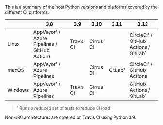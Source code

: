 This is a summary of the host Python versions and platforms covered by the different CI platforms:

|         | 3.8                                          | 3.9       | 3.10      | 3.11    | 3.12                                 |
|---------|----------------------------------------------|-----------|-----------|---------|--------------------------------------|
| Linux   | AppVeyor¹ / Azure Pipelines / GitHub Actions | Travis CI | Cirrus CI |         | CircleCI¹ / GitHub Actions / GitLab¹ |
| macOS   | AppVeyor¹ / Azure Pipelines                  |           | Cirrus CI | GitLab¹ | CircleCI¹ / GitHub Actions           |
| Windows | AppVeyor¹ / Azure Pipelines                  | Travis CI | Cirrus CI |         | GitHub Actions / GitLab¹             |

> ¹ Runs a reduced set of tests to reduce CI load

Non-x86 architectures are covered on Travis CI using Python 3.9.
